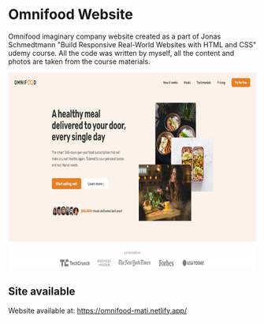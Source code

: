 # Omnifood Website
Omnifood  imaginary company website created as a part of Jonas Schmedtmann "Build Responsive Real-World Websites with HTML and CSS" udemy course.
All the code was written by myself, all the content and photos are taken from the course materials.

<img src="https://github.com/czaacza/Web-Development-Projects/blob/master/img/omnifood.PNG" width="812" height="400"/>

## Site available
Website available at: https://omnifood-mati.netlify.app/
